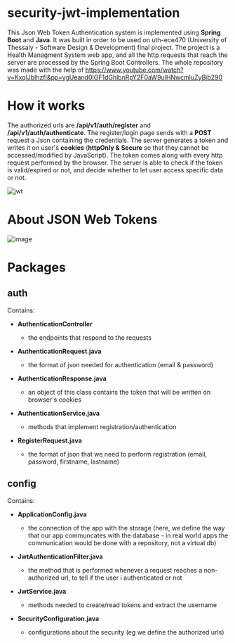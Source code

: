 # security-jwt-implementation
This Json Web Token Authentication system is implemented using **Spring Boot** and **Java**. It was built in order to be used on uth-ece470 (University of Thessaly - Software Design & Development) final project. The project is a Health Managment System web app, and all the http requests that reach the server are processed by the Spring Boot Controllers. The whole repository was made with the help of https://www.youtube.com/watch?v=KxqlJblhzfI&pp=ygUeand0IGF1dGhlbnRpY2F0aW9uIHNwcmluZyBib290
# How it works
The authorized urls are **/api/v1/auth/register** and **/api/v1/auth/authenticate**. The register/login page sends with a **POST** request a Json containing the credentials. The server generates a token and writes it on user's **cookies** (**httpOnly & Secure** so that they cannot be accessed/modified by JavaScript). The token comes along with every http request performed by the browser. The server is able to check if the token is valid/expired or not, and decide whether to let user access specific data or not. 

![jwt](https://github.com/ilagomatis/security-jwt-implementation/assets/78209098/d713d14e-cf6b-4b59-90c4-7de6182ada8e)

# About JSON Web Tokens
![image](https://github.com/ilagomatis/security-jwt-implementation/assets/78209098/a9188ec6-ba35-4216-bdba-fed5bb81580b)

# Packages

## auth
Contains:

  * **AuthenticationController**
    - the endpoints that respond to the requests


  * **AuthenticationRequest.java**
    - the format of json needed for authentication (email & password) 


  * **AuthenticationResponse.java**
    - an object of this class contains the token that will be written on browser's cookies


  * **AuthenticationService.java**
    - methods that implement registration/authentication


  * **RegisterRequest.java**
    - the format of json that we need to perform registration (email, password, firstname, lastname)



## config

Contains:

* **ApplicationConfig.java**
  - the connection of the app with the storage (here, we define the way that our app communcates with the database - in real world apps the communication would be done with a repository, not a virtual db)
  
* **JwtAuthenticationFilter.java**
  - the method that is performed whenever a request reaches a non-authorized url, to tell if the user i authenticated or not
  
* **JwtService.java**
  - methods needed to create/read tokens and extract the username


* **SecurityConfiguration.java**
  - configurations about the security (eg we define the authorized urls)
